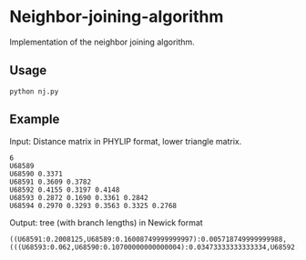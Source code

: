 # Neighbor-joining-algorithm
Implementation of the neighbor joining algorithm.
## Usage
```
python nj.py
```
## Example
Input: Distance matrix in PHYLIP format, lower triangle matrix.
```
6
U68589
U68590 0.3371
U68591 0.3609 0.3782
U68592 0.4155 0.3197 0.4148
U68593 0.2872 0.1690 0.3361 0.2842
U68594 0.2970 0.3293 0.3563 0.3325 0.2768
```
Output: tree (with branch lengths) in Newick format
```
((U68591:0.2008125,U68589:0.16008749999999997):0.005718749999999988,(((U68593:0.062,U68590:0.10700000000000004):0.03473333333333334,U68592:0.1827166666666667):0.0320375,U68594:0.13476250000000006):0.005718749999999988);
```
